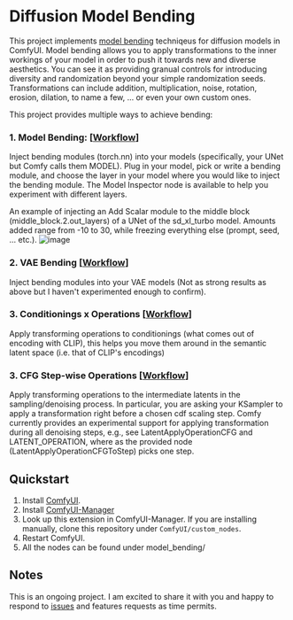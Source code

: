 # Diffusion Model Bending
This project implements [model bending](https://github.com/terrybroad/network-bending) techniqeus for diffusion models in ComfyUI. Model bending allows you to apply transformations to the inner workings of your model in order to push it towards new and diverse aesthetics. You can see it as providing granual controls for introducing diversity and randomization beyond your simple randomization seeds. Transformations can include addition, multiplication, noise, rotation, erosion, dilation, to name a few, ... or even your own custom ones. 

This project provides multiple ways to achieve bending:
### 1. Model Bending: [[Workflow](workflows/basic_unet_bending.json)]
Inject bending modules (torch.nn) into your models (specifically, your UNet but Comfy calls them MODEL). Plug in your model, pick or write a bending module, and choose the layer in your model where you would like to inject the bending module. The Model Inspector node is available to help you experiment with different layers. 

An example of injecting an Add Scalar module to the middle block (middle_block.2.out_layers) of a UNet of the sd_xl_turbo model. Amounts added range from -10 to 30, while freezing everything else (prompt, seed, ... etc.).
![image](docs/imgs/bending_add_analog_portrait.gif)

### 2. VAE Bending [[Workflow](workflows/vae_bending.json)]
Inject bending modules into your VAE models (Not as strong results as above but I haven't experimented enough to confirm). 
### 3. Conditionings x Operations  [[Workflow](workflows/conditioning_bending.json)]
Apply transforming operations to conditionings (what comes out of encoding with CLIP), this helps you move them around in the semantic latent space (i.e. that of CLIP's encodings)
### 3. CFG Step-wise Operations [[Workflow](workflows/denoising_step_bending.json)]
Apply transforming operations to the intermediate latents in the sampling/denoising process. In particular, you are asking your KSampler to apply a transformation right before a chosen cdf scaling step. Comfy currently provides an experimental support for applying transformation during all denoising steps, e.g., see LatentApplyOperationCFG and LATENT_OPERATION, where as the provided node (LatentApplyOperationCFGToStep) picks one step.

## Quickstart

1. Install [ComfyUI](https://docs.comfy.org/get_started).
2. Install [ComfyUI-Manager](https://github.com/ltdrdata/ComfyUI-Manager)
3. Look up this extension in ComfyUI-Manager. If you are installing manually, clone this repository under `ComfyUI/custom_nodes`.
4. Restart ComfyUI.
5. All the nodes can be found under model_bending/

## Notes
This is an ongoing project. I am excited to share it with you and happy to respond to [issues](https://github.com/abuzreq/ComfyUI-Model-Bending/issues) and features requests as time permits. 
